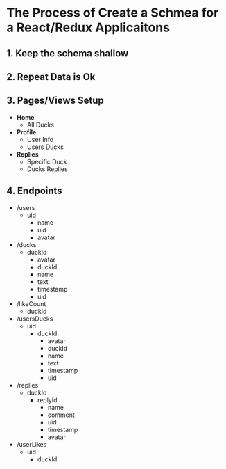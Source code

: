# The Process of Create a Schmea for a React/Redux Applicaitons

## 1. Keep the schema shallow

## 2. Repeat Data is Ok

## 3. Pages/Views Setup

* **Home**
  * All Ducks
* **Profile**
  * User Info
  * Users Ducks
* **Replies**
  * Specific Duck
  * Ducks Replies

## 4. Endpoints

* /users
  * uid
    * name
    * uid
    * avatar
* /ducks
  * duckId
    * avatar
    * duckId
    * name
    * text
    * timestamp
    * uid
* /likeCount
  * duckId
* /usersDucks
  * uid
    * duckId
      * avatar
      * duckId
      * name
      * text
      * timestamp
      * uid
* /replies
  * duckId
    * replyId
      * name
      * comment
      * uid
      * timestamp
      * avatar
* /userLikes
  * uid
    * duckId